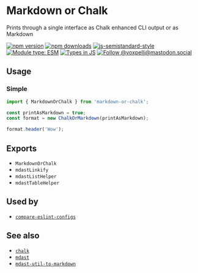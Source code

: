 # Markdown or Chalk

Prints through a single interface as Chalk enhanced CLI output or as Markdown

[![npm version](https://img.shields.io/npm/v/markdown-or-chalk.svg?style=flat)](https://www.npmjs.com/package/markdown-or-chalk)
[![npm downloads](https://img.shields.io/npm/dm/markdown-or-chalk.svg?style=flat)](https://www.npmjs.com/package/markdown-or-chalk)
[![js-semistandard-style](https://img.shields.io/badge/code%20style-semistandard-brightgreen.svg)](https://github.com/voxpelli/eslint-config)
[![Module type: ESM](https://img.shields.io/badge/module%20type-esm-brightgreen)](https://github.com/voxpelli/badges-cjs-esm)
[![Types in JS](https://img.shields.io/badge/types_in_js-yes-brightgreen)](https://github.com/voxpelli/types-in-js)
[![Follow @voxpelli@mastodon.social](https://img.shields.io/mastodon/follow/109247025527949675?domain=https%3A%2F%2Fmastodon.social&style=social)](https://mastodon.social/@voxpelli)

## Usage

### Simple

```javascript
import { MarkdownOrChalk } from 'markdown-or-chalk';

const printAsMarkdown = true;
const format = new ChalkOrMarkdown(printAsMarkdown);

format.header('Wow');
```

## Exports

* `MarkdownOrChalk`
* `mdastLinkify`
* `mdastListHelper`
* `mdastTableHelper`

## Used by

* [`compare-eslint-configs`](https://github.com/voxpelli/compare-eslint-configs)

## See also

* [`chalk`](https://www.npmjs.com/package/chalk)
* [`mdast`](https://www.npmjs.com/package/mdast)
* [`mdast-util-to-markdown`](https://www.npmjs.com/package/mdast-util-to-markdown)
